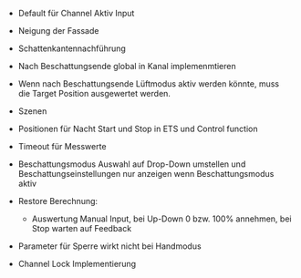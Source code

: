 - Default für Channel Aktiv Input
- Neigung der Fassade
- Schattenkantennachführung


- Nach Beschattungsende global in Kanal implemenmtieren
- Wenn nach Beschattungsende Lüftmodus aktiv werden könnte, muss die Target Position ausgewertet werden.
- Szenen 
- Positionen für Nacht Start und Stop in ETS und Control function
- Timeout für Messwerte
- Beschattungsmodus Auswahl auf Drop-Down umstellen und Beschattungseinstellungen nur anzeigen wenn Beschattungsmodus aktiv
- Restore Berechnung:
  - Auswertung Manual Input, bei Up-Down 0 bzw. 100% annehmen, bei Stop warten auf Feedback
- Parameter für Sperre wirkt nicht bei Handmodus
- Channel Lock Implementierung
